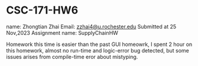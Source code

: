 # CSC-171-HW6

name: Zhongtian Zhai
Email: zzhai4@u.rochester.edu
Submitted at 25 Nov,2023
Assignment name: SupplyChainHW

Homework this time is easier than the past GUI homeowrk, I spent 2 hour on this homework, almost no run-time and logic-error bug detected, but some issues arises from compile-time eror about mistyping.

